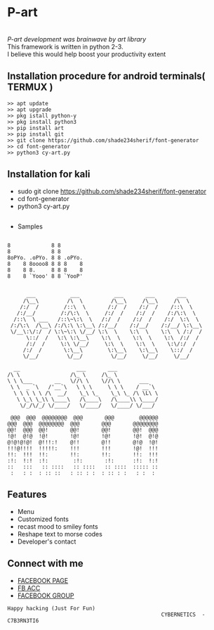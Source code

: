 # P-art 

   <i><br>P-art development was brainwave by art library  </i></li></br>
   <i></i>This framework is written in python 2-3.
</br>I believe this would help boost your productivity extent</li></br> 




## Installation procedure for android terminals( TERMUX )
```
>> apt update 
>> apt upgrade 
>> pkg istall python-y 
>> pkg install python3 
>> pip install art
>> pip install git 
>> git clone https://github.com/shade234sherif/font-generator
>> cd font-generator
>> python3 cy-art.py

```
## Installation for kali

* sudo git clone https://github.com/shade234sherif/font-generator
* cd font-generator 
* python3 cy-art.py


##

* Samples
```commandline
                         
8             8 8        
8             8 8        
8oPYo. .oPYo. 8 8 .oPYo. 
8    8 8oooo8 8 8 8    8 
8    8 8.     8 8 8    8 
8    8 `Yooo' 8 8 `YooP' 


      ___           ___           ___       ___       ___     
     /\__\         /\  \         /\__\     /\__\     /\  \    
    /:/  /        /::\  \       /:/  /    /:/  /    /::\  \   
   /:/__/        /:/\:\  \     /:/  /    /:/  /    /:/\:\  \  
  /::\  \ ___   /::\~\:\  \   /:/  /    /:/  /    /:/  \:\  \ 
 /:/\:\  /\__\ /:/\:\ \:\__\ /:/__/    /:/__/    /:/__/ \:\__\
 \/__\:\/:/  / \:\~\:\ \/__/ \:\  \    \:\  \    \:\  \ /:/  /
      \::/  /   \:\ \:\__\    \:\  \    \:\  \    \:\  /:/  / 
      /:/  /     \:\ \/__/     \:\  \    \:\  \    \:\/:/  /  
     /:/  /       \:\__\        \:\__\    \:\__\    \::/  /   
     \/__/         \/__/         \/__/     \/__/     \/__/  
       
  __                  ___       ___              
/\ \                /\_ \     /\_ \             
\ \ \___       __   \//\ \    \//\ \      ___   
 \ \  _ `\   /'__`\   \ \ \     \ \ \    / __`\ 
  \ \ \ \ \ /\  __/    \_\ \_    \_\ \_ /\ \L\ \
   \ \_\ \_\\ \____\   /\____\   /\____\\ \____/
    \/_/\/_/ \/____/   \/____/   \/____/ \/___/ 
 
 @@@  @@@  @@@@@@@@  @@@       @@@        @@@@@@   
@@@  @@@  @@@@@@@@  @@@       @@@       @@@@@@@@  
@@!  @@@  @@!       @@!       @@!       @@!  @@@  
!@!  @!@  !@!       !@!       !@!       !@!  @!@  
@!@!@!@!  @!!!:!    @!!       @!!       @!@  !@!  
!!!@!!!!  !!!!!:    !!!       !!!       !@!  !!!  
!!:  !!!  !!:       !!:       !!:       !!:  !!!  
:!:  !:!  :!:        :!:       :!:      :!:  !:!  
::   :::   :: ::::   :: ::::   :: ::::  ::::: ::  
 :   : :  : :: ::   : :: : :  : :: : :   : :  :   
```
## Features
* Menu 
* Customized fonts 
* recast mood to smiley fonts
* Reshape text to morse codes
* Developer's contact 


## Connect with me

* <a href=https://facebook.com/cyberhacks6>FACEBOOK PAGE</a>
* <a href=https://facebook.com/shade234sherif>FB ACC</a>
* <a href=https://facebook.com/groups/shade234sherif>FACEBOOK GROUP</a>


```
Happy hacking (Just For Fun)
                                                 CYBERNETICS  -  C7B3RN3TI6
```